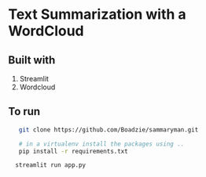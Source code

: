 # Text Summarization with a WordCloud

## Built with

1. Streamlit 
2. Wordcloud

## To run

```bash
   git clone https://github.com/Boadzie/sammaryman.git
```

```bash
   # in a virtualenv install the packages using ..
   pip install -r requirements.txt
```

```bash
  streamlit run app.py
```
